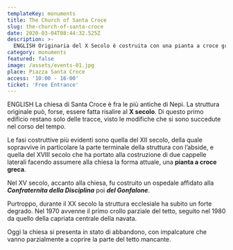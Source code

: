 ```yaml
---
templateKey: monuments
title: The Church of Santa Croce
slug: the-church-of-santa-croce
date: 2020-03-04T08:44:32.525Z
description: >-
  ENGLISH Originaria del X Secolo è costruita con una pianta a croce greca e nel XV Secolo fu affiancata da un ospedale affidato alla Confraternita della Disciplina
category: monuments
featured: false
image: /assets/events-01.jpg
place: Piazza Santa Croce
access: '10:00 - 16-00'
ticket: 'Free Entrance'
---
```

ENGLISH La chiesa di Santa Croce è fra le più antiche di Nepi. La struttura originale può, forse, essere fatta risalire al **X secolo**. Di questo primo edificio restano solo delle tracce, visto le modifiche che si sono succedute nel corso del tempo.

Le fasi costruttive più evidenti sono quella del XII secolo, della quale sopravvive in particolare la parte terminale della struttura con l’abside, e quella del XVIII secolo che ha portato alla costruzione di due cappelle laterali facendo assumere alla chiesa la forma attuale, una **pianta a croce greca**.

Nel XV secolo, accanto alla chiesa, fu costruito un ospedale affidato alla _**Confraternita della Disciplina**_ poi _**del Gonfalone**_.

Purtroppo, durante il XX secolo la struttura ecclesiale ha subito un forte degrado. Nel 1970 avvenne il primo crollo parziale del tetto, seguito nel 1980 da quello della capriata centrale della navata.

Oggi la chiesa si presenta in stato di abbandono, con impalcature che vanno parzialmente a coprire la parte del tetto mancante.